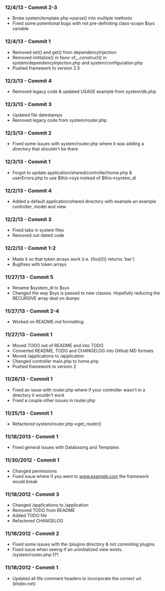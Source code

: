### 12/4/13 - Commit 2-3 ###
* Broke system/template.php->parse() into multiple methods
* Fixed some potentional bugs with not pre-definiting class-scope $sys variable

### 12/4/13 - Commit 1 ###
* Removed set() and get() from dependencyInjection
* Removed inititalize() in favor of__construct() in system/dependencyInjection.php and system/configuration.php
* Pushed framework to version 2.5

### 12/3/13 - Commit 4 ###
* Removed legacy code & updated USAGE example from system/db.php

### 12/3/13 - Commit 3 ###
* Updated file datestamps
* Removed legacy code from system/router.php

### 12/3/13 - Commit 2 ###
* Fixed some issues with system/router.php where it was adding a directory that shouldn't be there

### 12/3/13 - Commit 1 ###
* Forgot to update application/shared/controller/home.php & userErrors.php to use $this->sys instead of $this->system_di

### 12/2/13 - Commit 4 ###
* Added a default application/shared directory with example an example controller, model and view

### 12/2/13 - Commit 3 ###
* Fixed tabs in system files
* Removed out-dated code

### 12/2/13 - Commit 1-2 ###
* Made it so that token arrays work (i.e. {foo[0]} returns 'bar')
* Bugfixes with token arrays

### 11/27/13 - Commit 5 ###
* Rename $system_di to $sys
* Changed the way $sys is passed to new classes. Hopefully reducing the RECURSIVE array deal on dumps

### 11/27/13 - Commit 2-4 ###
* Worked on README.md formatting

### 11/27/13 - Commit 1 ###
* Moved TODO out of README and into TODO
* Converted README, TODO and CHANGELOG into Github MD formats
* Moved /applications to /application
* Changed controller main.php to home.php
* Pushed framework to version 2

### 11/26/13 - Commit 1 ###
* Fixed an issue with router.php where if your controller wasn't in a directory it wouldn't work
* Fixed a couple other issues in router.php

### 11/25/13 - Commit 1 ###
* Refactored system/router.php->get_router()

### 11/18/2013 - Commit 1 ###
* Fixed general issues with Databasing and Templates

### 11/30/2012 - Commit 1 ###
* Changed permissions
* Fixed issue where if you went to www.example.com the framework would break

### 11/18/2012 - Commit 3 ###
* Changed /applications to /application
* Removed TODO from README
* Added TODO file
* Refactored CHANGELOG

### 11/18/2012 - Commit 2 ###
* Fixed some issues with the /plugins directory & not commiting plugins
* Fixed issue when seeing if an uninitialized view exists. /system/router.php:171

### 11/18/2012 - Commit 1 ###
* Updated all file comment headers to incorporate the correct url. (khdev.net)
